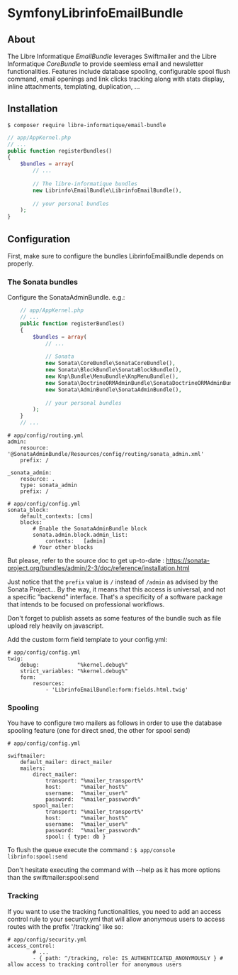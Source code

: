 # SymfonyLibrinfoEmailBundle


## About

 The Libre Informatique *EmailBundle* leverages Swiftmailer and the Libre Informatique *CoreBundle* to provide seemless email and newsletter functionalities.
 Features include database spooling, configurable spool flush command, email openings and link clicks tracking along with stats display, inline attachments, templating, duplication, ... 
## Installation

``` $ composer require libre-informatique/email-bundle ```

```php
// app/AppKernel.php
// ...
public function registerBundles()
{
    $bundles = array(
        // ...
            
        // The libre-informatique bundles
        new Librinfo\EmailBundle\LibrinfoEmailBundle(),
            
        // your personal bundles
    );
}
```

## Configuration

First, make sure to configure the bundles LibrinfoEmailBundle depends on properly.

### The Sonata bundles

Configure the SonataAdminBundle. e.g.:

```php
    // app/AppKernel.php
    // ...
    public function registerBundles()
    {
        $bundles = array(
            // ...
            
            // Sonata
            new Sonata\CoreBundle\SonataCoreBundle(),
            new Sonata\BlockBundle\SonataBlockBundle(),
            new Knp\Bundle\MenuBundle\KnpMenuBundle(),
            new Sonata\DoctrineORMAdminBundle\SonataDoctrineORMAdminBundle(),
            new Sonata\AdminBundle\SonataAdminBundle(),
            
            // your personal bundles
        );
    }
    // ...
```
```
# app/config/routing.yml
admin:
    resource: '@SonataAdminBundle/Resources/config/routing/sonata_admin.xml'
    prefix: /
  
_sonata_admin:
    resource: .
    type: sonata_admin
    prefix: /
```

```
# app/config/config.yml
sonata_block:
    default_contexts: [cms]
    blocks:
        # Enable the SonataAdminBundle block
        sonata.admin.block.admin_list:
            contexts:   [admin]
        # Your other blocks
```

But please, refer to the source doc to get up-to-date :
https://sonata-project.org/bundles/admin/2-3/doc/reference/installation.html

Just notice that the ```prefix``` value is ```/``` instead of ```/admin``` as advised by the Sonata Project... By the way, it means that this access is universal, and not a specific "backend" interface. That's a specificity of a software package that intends to be focused on professional workflows.

Don't forget to publish assets as some features of the bundle such as file upload rely heavily on javascript.

Add the custom form field template to your config.yml:

```
# app/config/config.yml
twig:
    debug:            "%kernel.debug%"
    strict_variables: "%kernel.debug%"
    form:
        resources:
            - 'LibrinfoEmailBundle:form:fields.html.twig'
```
### Spooling

You have to configure two mailers as follows in order to use the database spooling feature (one for direct sned, the other for spool send)

```
# app/config/config.yml

swiftmailer:
    default_mailer: direct_mailer
    mailers:
        direct_mailer:
            transport: "%mailer_transport%"
            host:      "%mailer_host%"
            username:  "%mailer_user%"
            password:  "%mailer_password%"
        spool_mailer:
            transport: "%mailer_transport%"
            host:      "%mailer_host%"
            username:  "%mailer_user%"
            password:  "%mailer_password%"
            spool: { type: db }
```
To flush the queue execute the command :
```$ app/console librinfo:spool:send```

Don't hesitate executing the command with --help as it has more options than the swiftmailer:spool:send

### Tracking

If you want to use the tracking functionalities, you need to add an access control rule to your security.yml that will allow anonymous users to access routes with the prefix '/tracking' like so:

```
# app/config/security.yml
access_control:
        # ...
        - { path: ^/tracking, role: IS_AUTHENTICATED_ANONYMOUSLY } # allow access to tracking controller for anonymous users
```
